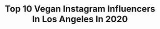 ---
title: Top 10 Vegan Instagram Influencers In Los Angeles In 2020
description: >-
  Find top vegan Instagram influencers in Los Angeles in 2020. Most popular hashtags: #losangeles #vegan #healthyeats #dtla.
platform: Instagram
profiles:
  - username: "healthyvegancuisine"
    fullname: >-
      HEALTHY VEGAN CUISINE
    location: "United States"
    followers: 297881
    engagement: 70
    commentsToLikes: 0.015635
    id: ck5q7rdj92s3n0i1168pa5rn2
    verified: false
    hashtags: "#veganheroes, #easydinner, #whatveganscook, #pastalover"
  - username: "devynhoward"
    fullname: >-
      Devyn Howard
    location: "United States"
    followers: 19770
    engagement: 1141
    commentsToLikes: 0.066723
    id: ck9wdmqi0gdro0j784bibmwr8
    verified: false
    hashtags: "#quarantinelife, #collagenpowder, #amazinggrass, #dreamkitchen"
  - username: "lifewitherns"
    fullname: >-
      Content Creator | Artist
    location: "United States"
    followers: 6483
    engagement: 327
    commentsToLikes: 0.322872
    id: ck6u2kfyesbm40j71oz4fn07g
    verified: false
    hashtags: "#coffee, #spagetti, #foodphotography, #pasta"
  - username: "djmikesincere"
    fullname: >-
      Mike Sincere 🌱Plant-based Papi
    location: "United States"
    followers: 41429
    engagement: 105
    commentsToLikes: 0.118316
    id: ck0w0sxcafvjo0i19qsi3o6qz
    verified: false
    hashtags: "#tacotuesday, #boxingworkout, #gardeneramovement, #linkinbio"
  - username: "jess.starwood"
    fullname: >-
      
    location: "United States"
    followers: 8119
    engagement: 525
    commentsToLikes: 0.037065
    id: ck5zkosuljvo00i14jz1f2nru
    verified: false
    hashtags: "#foray, #desertfoods, #conejovalley, #getoutside"
  - username: "hannahforcier"
    fullname: >-
      Hannah Forcier
    location: "United States"
    followers: 43757
    engagement: 414
    commentsToLikes: 0.067920
    id: ck6tryl0u1ti30j71qgn0a9vu
    verified: true
    hashtags: "#almostextinct, #tagafriend"
  - username: "laurennikohl"
    fullname: >-
      Lauren Nikohl
    location: "United States"
    followers: 18306
    engagement: 291
    commentsToLikes: 0.122275
    id: ck5zilha2fxo60i14z4zvdhwt
    verified: false
    hashtags: "#worthit"
  - username: "esthyofficial"
    fullname: >-
      Esthy
    location: "United States"
    followers: 25817
    engagement: 145
    commentsToLikes: 0.122091
    id: ck5zvmded4i8z0i14mw45zi5m
    verified: false
    hashtags: "#girl, #selfishcover, #breakup, #90saesthetic"
  - username: "notkitmercer"
    fullname: >-
      Kit Mercer
    location: "United States"
    followers: 88561
    engagement: 238
    commentsToLikes: 0.036296
    id: ck5zwm7mg6dfq0i14q35brhif
    verified: false
    hashtags: "#420, #pinkmoon, #bts"
  - username: "ralf.moeller"
    fullname: >-
      Ralf Moeller
    location: "United States"
    followers: 65616
    engagement: 317
    commentsToLikes: 0.050518
    id: ck0u9gtkz9ryf0i19a4rarzcg
    verified: true
    hashtags: "#joker, #losangeles, #stefanraab, #vegan"
---